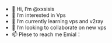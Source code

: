 - 👋 Hi, I’m @xxsisis
- 👀 I’m interested in Vps
- 🌱 I’m currently learning vps and v2ray
- 💞️ I’m looking to collaborate on new vps
- 📫 Plese to reach me Emial：
<!---
xxsisis/xxsisis is a ✨ special ✨ repository because its `README.md` (this file) appears on your GitHub profile.
You can click the Preview link to take a look at your changes.
--->
